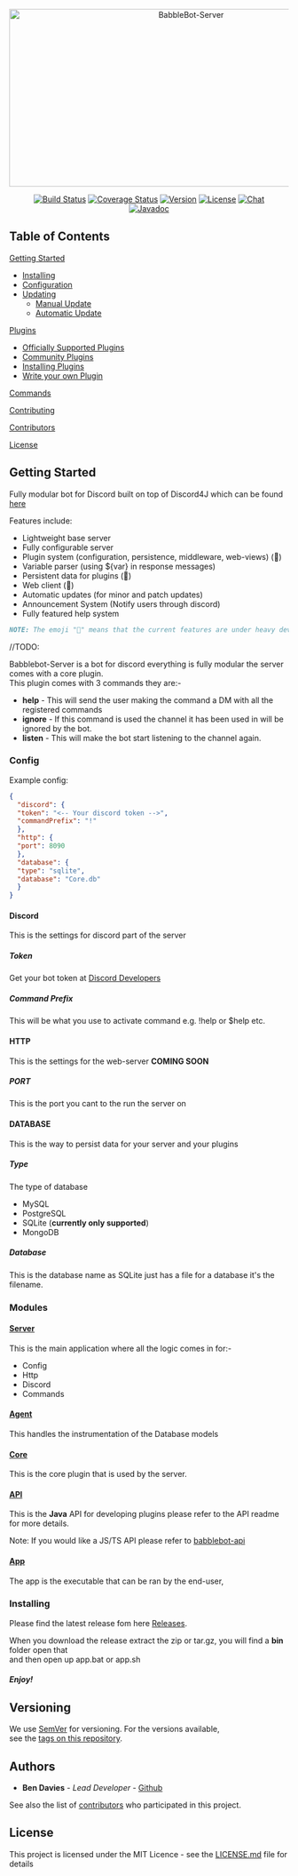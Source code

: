 <p align="center"><img src="https://socialify.git.ci/bendavies99/Babblebot-Server/image?description=1&font=Source%20Code%20Pro&language=1&owner=0&pattern=Floating%20Cogs&theme=Dark" alt="BabbleBot-Server" width="640" height="320" /></p>  
  
<p align="center">  
 <a href="https://github.com/bendavies99/BabbleBot-Server/actions"><img src="https://action-badges.now.sh/bendavies99/Babblebot-Server?action=build" alt="Build Status"></a>  
 <a href="https://www.codacy.com/gh/bendavies99/BabbleBot-Server/dashboard?utm_source=github.com&amp;utm_medium=referral&amp;utm_content=bendavies99/BabbleBot-Server&amp;utm_campaign=Badge_Grade"><img src="https://app.codacy.com/project/badge/Grade/e3a344a5c508491096ca105b27e92ed9" alt="Coverage Status"></a>  
 <a href="https://github.com/bendavies99/BabbleBot-Server/releases"><img src="https://img.shields.io/github/v/release/bendavies99/Babblebot-Server" alt="Version"></a>  
 <a href="https://github.com/bendavies99/BabbleBot-Server/blob/master/LICENSE.md"><img src="https://img.shields.io/github/license/bendavies99/babblebot-server" alt="License"></a>  
 <a href="https://discord.gg/uUdX9pw"><img src="https://img.shields.io/discord/409004433750360090?color=7289da&label=Babblebot&logo=discord" alt="Chat"></a>  
 <br>  
 <a href="https://javadoc.io/doc/co.uk.bjdavies/babblebot-server-api"><img src="https://javadoc.io/badge2/co.uk.bjdavies/babblebot-server-api/javadoc.svg" alt="Javadoc"></a>  
</p>  
  
## Table of Contents  
  
[Getting Started](#getting-started)  
 * [Installing](#installing)  
 * [Configuration](#configuration)  
 * [Updating](#updating)  
   * [Manual Update](#manual-update)  
   * [Automatic Update](#automatic-update)  
 
 [Plugins](#plugins)  
 * [Officially Supported Plugins](#officially-supported-plugins)  
 * [Community Plugins](#community-plugins)  
 * [Installing Plugins](#installing-plugins)  
 * [Write your own Plugin](#write-your-own-plugin) 

[Commands](#commands) 
 
  [Contributing](#contributing)  
  
[Contributors](#contributors)  
  
[License](#license)  
    
## Getting Started
Fully modular bot for Discord built on top of Discord4J which can be found [here](https://github.com/Discord4J/Discord4J)

Features include:
- Lightweight base server
- Fully configurable server
- Plugin system (configuration, persistence, middleware, web-views) (🚧)
- Variable parser (using ${var} in response messages)
- Persistent data for plugins (🚧)
- Web client (🚧)
- Automatic updates (for minor and patch updates)
- Announcement System (Notify users through discord)
- Fully featured help system

```md
NOTE: The emoji "🚧" means that the current features are under heavy development and are experimental
```
//TODO:

Babblebot-Server is a bot for discord everything is fully modular the server comes with a core plugin.   
This plugin comes with 3 commands they are:-  
- **help** - This will send the user making the command a DM with all the registered commands  
- **ignore** - If this command is used the channel it has been used in will be ignored by the bot.  
- **listen** - This will make the bot start listening to the channel again.  
  
### Config  
Example config:  
```json  
{  
  "discord": {  
  "token": "<-- Your discord token -->",  
  "commandPrefix": "!"  
  },  
  "http": {  
  "port": 8090  
  },  
  "database": {  
  "type": "sqlite",  
  "database": "Core.db"  
  }  
}  
```   
  
  
#### Discord  
This is the settings for discord part of the server  
##### Token  
Get your bot token at [Discord Developers](https://discord.com/developers)  
##### Command Prefix  
This will be what you use to activate command e.g. !help or $help etc.  
  
#### HTTP  
This is the settings for the web-server **COMING SOON**  
##### PORT  
This is the port you cant to the run the server on  
  
#### DATABASE  
This is the way to persist data for your server and your plugins  
##### Type  
The type of database  
- MySQL  
- PostgreSQL  
- SQLite (**currently only supported**)  
- MongoDB  
##### Database  
This is the database name as SQLite just has a file for a database it's the filename.  
  
  
  
  
### Modules  
  
#### [Server](https://github.com/bendavies99/BabbleBot-Server/tree/master/server)  
This is the main application where all the logic comes in for:-  
- Config  
- Http  
- Discord  
- Commands  
  
#### [Agent](https://github.com/bendavies99/BabbleBot-Server/tree/master/agent)  
This handles the instrumentation of the Database models  
  
#### [Core](https://github.com/bendavies99/BabbleBot-Server/tree/master/core)  
This is the core plugin that is used by the server.  
  
#### [API](https://github.com/bendavies99/BabbleBot-Server/tree/master/api)  
This is the **Java** API for developing plugins please refer to the API readme for more details.  
  
Note: If you would like a JS/TS API please refer to [babblebot-api](https://github.com/bendavies99/babblebot-api)  
  
#### [App](https://github.com/bendavies99/BabbleBot-Server/tree/master/app)  
The app is the executable that can be ran by the end-user,  
  
### Installing  
  
Please find the latest release fom here [Releases](https://github.com/bendavies99/BabbleBot-Server/releases).  
  
When you download the release extract the zip or tar.gz, you will find a **bin** folder open that   
and then open up app.bat or app.sh  
  
##### Enjoy!  
  
## Versioning  
  
We use [SemVer](http://semver.org/) for versioning. For the versions available,   
see the [tags on this repository](https://github.com/bendavies99/babblebot-api/tags).  
  
## Authors  
  
- **Ben Davies** - _Lead Developer_ - [Github](https://github.com/bendavies99)  
  
See also the list of [contributors](https://github.com/bendavies99/babblebot-api/contributors) who participated in this project.  
  
## License  
  
This project is licensed under the MIT Licence - see the [LICENSE.md](LICENSE.md) file for details